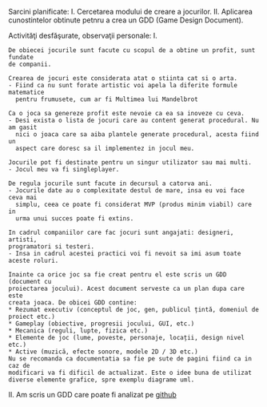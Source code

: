 Sarcini planificate: 
I. Cercetarea modului de creare a jocurilor.
II. Aplicarea cunostintelor obtinute petnru a crea un GDD (Game Design Document).

Activităţi desfăşurate, observaţii personale:
I.

    De obiecei jocurile sunt facute cu scopul de a obtine un profit, sunt fundate
    de companii.
    
    Crearea de jocuri este considerata atat o stiinta cat si o arta. 
    - Fiind ca nu sunt forate artistic voi apela la diferite formule matematice
      pentru frumusete, cum ar fi Multimea lui Mandelbrot

    Ca o joca sa genereze profit este nevoie ca ea sa inoveze cu ceva.
    - Desi exista o lista de jocuri care au content generat procedural. Nu am gasit
      nici o joaca care sa aiba plantele generate procedural, acesta fiind un
      aspect care doresc sa il implementez in jocul meu.

    Jocurile pot fi destinate pentru un singur utilizator sau mai multi.
    - Jocul meu va fi singleplayer.
    
    De regula jocurile sunt facute in decursul a catorva ani.
    - Jocurile date au o complexitate destul de mare, insa eu voi face ceva mai
      simplu, ceea ce poate fi considerat MVP (produs minim viabil) care in
      urma unui succes poate fi extins.

    In cadrul companiilor care fac jocuri sunt angajati: designeri, artisti,
    programatori si testeri.
    - Insa in cadrul acestei practici voi fi nevoit sa imi asum toate aceste roluri.

    Inainte ca orice joc sa fie creat pentru el este scris un GDD (document cu
    proiectarea jocului). Acest document serveste ca un plan dupa care este
    creata joaca. De obicei GDD contine:
    * Rezumat executiv (conceptul de joc, gen, publicul țintă, domeniul de proiect etc.)
    * Gameplay (obiective, progresii jocului, GUI, etc.)
    * Mecanica (reguli, lupte, fizica etc.)
    * Elemente de joc (lume, poveste, personaje, locații, design nivel etc.)
    * Active (muzică, efecte sonore, modele 2D / 3D etc.)
    Nu se recomanda ca documentatia sa fie pe sute de pagini fiind ca in caz de
    modificari va fi dificil de actualizat. Este o idee buna de utilizat
    diverse elemente grafice, spre exemplu diagrame uml.

II.
    Am scris un GDD care poate fi analizat pe [github]()

